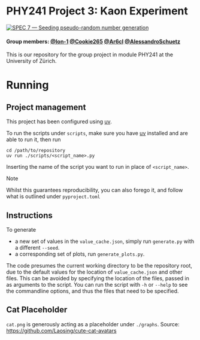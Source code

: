# PHY241 Project 3: Kaon Experiment

[![SPEC 7 — Seeding pseudo-random number generation](https://img.shields.io/badge/SPEC-7-green?labelColor=%23004811&color=%235CA038)](https://scientific-python.org/specs/spec-0007/)

#### Group members: [@Ion-1](https://github.com/Ion-1) [@Cookie265](https://github.com/Cookie265) [@Ar6cI](https://github.com/Ar6cI) [@AlessandroSchuetz](https://github.com/AlessandroSchuetz)

This is our repository for the group project in module PHY241 at the University of Zürich.

# Running

## Project management

This project has been configured using [uv](https://github.com/astral-sh/uv).

To run the scripts under `scripts`, make sure you have 
[uv](https://github.com/astral-sh/uv?tab=readme-ov-file#installation) 
installed and are able to run it, then run
```
cd /path/to/repository
uv run ./scripts/<script_name>.py
```
Inserting the name of the script you want to run in place of `<script_name>`.

> [!NOTE]
> Whilst this guarantees reproducibility, you can also forego it, 
> and follow what is outlined under `pyproject.toml`

## Instructions
To generate
 - a new set of values in the `value_cache.json`, simply run `generate.py` with a different `--seed`.
 - a corresponding set of plots, run `generate_plots.py`.

The code presumes the current working directory to be the repository root, due to the default
values for the location of `value_cache.json` and other files. This can be avoided by specifying
the location of the files, passed in as arguments to the script. You can run the script with
`-h` or `--help` to see the commandline options, and thus the files that need to be specified.

## Cat Placeholder
`cat.png` is generously acting as a placeholder under `./graphs`. Source:
https://github.com/Laosing/cute-cat-avatars
